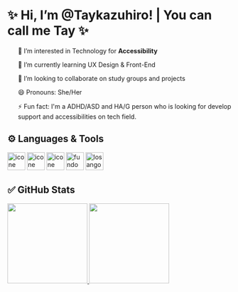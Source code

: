 <h1> ✨ Hi, I’m @Taykazuhiro! | You can call me Tay ✨ </h1>
<div>
<ul>👀 I’m interested in Technology for <b>Accessibility</b></ul>
<ul>🌱 I’m currently learning UX Design & Front-End </ul>
<ul>💞️ I’m looking to collaborate on study groups and projects</ul>
<ul>😄 Pronouns: She/Her</ul>
<ul>⚡ Fun fact: I'm a ADHD/ASD and HA/G person who is looking for develop support and accessibilities on tech field. </ul>
  
</div>
<div>
<h2>⚙️ Languages & Tools </h2>
<img src="https://cdn.jsdelivr.net/gh/devicons/devicon@latest/icons/html5/html5-original-wordmark.svg"/ alt = "icone laranja em formato do número 5 e a palavra HTML em preto acima do ícone" width="40" height="40">
<img src="https://cdn.jsdelivr.net/gh/devicons/devicon@latest/icons/css3/css3-original-wordmark.svg"/ alt = "icone azul em formato do número 3 e a palavra CSS em preto acima do ícone" width="40" height="40">
<img src="https://cdn.jsdelivr.net/gh/devicons/devicon@latest/icons/javascript/javascript-original.svg"/ alt = "icone quadrado amarelo com as letras JS em preto no canto inferior direito" width="40" height="40">
<img src="https://cdn.jsdelivr.net/gh/devicons/devicon@latest/icons/github/github-original.svg"/ alt = "fundo redondo preto com o contorno do corpo de um gatinho vazando o circulo" width="40" height="40" >
<img src="https://cdn.jsdelivr.net/gh/devicons/devicon@latest/icons/git/git-plain-wordmark.svg"/ alt = "losango laranja com o formato de uma arvore dentro do losango vazando com a palavra git ao lado" width="40" height="40">                                           
</div>

<div>
  <h2> ✅ GitHub Stats</h2>
<a href="https://github.com/Taykazuhiro">
<img loading="lazy" height="180em" src="https://github-readme-stats.vercel.app/api/top-langs/?username=Taykazuhiro&layout=compact&langs_count=7&theme=dracula"/>
<img loading="lazy" height="180em" src="https://github-readme-stats.vercel.app/api?username=Taykazuhiro&show_icons=true&theme=dracula&include_all_commits=true&count_private=true"/>
</div>

<!---
Taykazuhiro/Taykazuhiro is a ✨ special ✨ repository because its `README.md` (this file) appears on your GitHub profile.
You can click the Preview link to take a look at your changes.
--->


